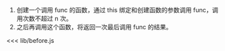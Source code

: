1. 创建一个调用 func 的函数，通过 this 绑定和创建函数的参数调用 func，调用次数不超过 n 次。
2. 之后再调用这个函数，将返回一次最后调用 func 的结果。

<<< lib/before.js